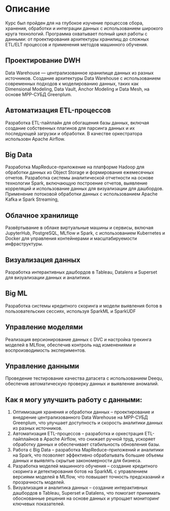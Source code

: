 # Описание
Курс был пройден для на глубокое изучение процессов сбора, хранения, обработки и интеграции данных с использованием широкого круга технологий. Программа охватывает полный цикл работы с данными: от проектирования архитектуры хранилищ до сложных ETL/ELT процессов и применения методов машинного обучения.
## Проектирование DWH
Data Warehouse — централизованное хранилище данных из разных источников. Создание архитектуры Data Warehouse с использованием современных подходов к моделированию данных, таких как Dimensional Modeling, Data Vault, Anchor Modeling и Data Mesh, на основе MPP-СУБД Greenplum.
## Автоматизация ETL-процессов
Разработка ETL-пайплайн для обогащения базы данных, включая создание собственных плагинов для парсинга данных и их последующей загрузки и обработки. В качестве оркестратора использовн Apache Airflow.
## Big Data
Разработка MapReduce-приложение на платформе Hadoop для обработки данных из Object Storage и формирования ежемесячных отчетов.
Разработка системы аналитической отчетности на основе технологии Spark, включающую построение отчетов, выявление корреляций и использование данных для визуализации для дашбордов.
Применение потоковой обработки данных с использованием Apache Kafka и Spark Streaming,
## Облачное хранилище
Развёртывание в облаке виртуальные машины и сервисы, включая JupyterHub, PostgreSQL, MLflow и Spark, с использованием Kubernetes и Docker для управления контейнерами и масштабируемости инфраструктуры.
## Визуализация данных
Разработка интерактивных дашбордов в Tableau, Datalens и Superset для визуализации данных и аналитики.
## Big ML
Разработка системы кредитного скоринга и модели выявления ботов в пользовательских сессиях, используя SparkML и SparkUDF
## Управление моделями
Реализация версионирование данных с DVC и настройка трекинга моделей в MLflow, обеспечив контроль над изменениями и воспроизводимость экспериментов.
## Управление данными
Проведение тестирование качества датасета с использованием Deequ, обеспечив автоматическую проверку данных и выявление аномалий.


## Как я могу улучшить работу с данными:
1.	Оптимизация хранения и обработки данных – проектирование и внедрение централизованного Data Warehouse на MPP-СУБД Greenplum, что улучшает доступность и скорость аналитики данных из разных источников.
2.	Автоматизация ETL-процессов – разработка и оркестрация ETL-пайплайнов в Apache Airflow, что снижает ручной труд, ускоряет обработку данных и обеспечивает стабильность обновления базы.
3.	Работа с Big Data – разработка MapReduce-приложений и аналитики на Spark, что позволяет эффективно обрабатывать большие объемы данных и выявлять скрытые закономерности для бизнеса.
4.	Разработка моделей машинного обучения – создание кредитного скоринга и детектирования ботов на SparkML с управлением версиями моделей в MLflow, что повышает точность предсказаний и прозрачность моделей.
5.	Визуализация и аналитика данных – создание интерактивных дашбордов в Tableau, Superset и Datalens, что помогает принимать обоснованные решения на основе данных и упрощает мониторинг ключевых показателей.
